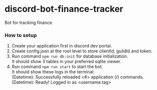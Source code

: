 # discord-bot-finance-tracker
Bot for tracking finance

### How to setup
1. Create your application first in discord dev portal.
2. Create config.json at the root level to store clientId, guildId and token.
3. Run command `npm run db:init` for database initialization. <br>
   It should show 3 tables in your preferred sqlite viewer.
4. Run command `npm run start` to start the bot. <br>
   It should show these logs in the terminal: <br>
   (Datetime): Successfully reloaded <#> application (/) commands. <br>
   (Datetime): Ready! Logged in as <username.tag>
